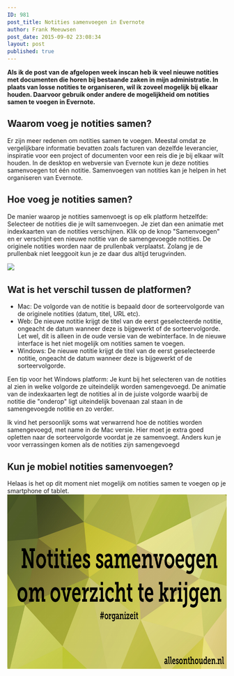 ```yaml
---
ID: 981
post_title: Notities samenvoegen in Evernote
author: Frank Meeuwsen
post_date: 2015-09-02 23:08:34
layout: post
published: true
---
```

<strong>Als ik de post van de afgelopen week inscan heb ik veel nieuwe notities met documenten die horen bij bestaande zaken in mijn administratie. In plaats van losse notities te organiseren, wil ik zoveel mogelijk bij elkaar houden. Daarvoor gebruik onder andere de mogelijkheid om notities samen te voegen in Evernote.</strong>
<!--more-->
<h2 id="waaromvoegjenotitiessamen">Waarom voeg je notities samen?</h2>
Er zijn meer redenen om notities samen te voegen. Meestal omdat ze vergelijkbare informatie bevatten zoals facturen van dezelfde leverancier, inspiratie voor een project of documenten voor een reis die je bij elkaar wilt houden. In de desktop en webversie van Evernote kun je deze notities samenvoegen tot één notitie. Samenvoegen van notities kan je helpen in het organiseren van Evernote.
<h2 id="hoevoegjenotitiessamen">Hoe voeg je notities samen?</h2>
De manier waarop je notities samenvoegt is op elk platform hetzelfde: Selecteer de notities die je wilt samenvoegen. Je ziet dan een animatie met indexkaarten van de notities verschijnen. Klik op de knop "Samenvoegen" en er verschijnt een nieuwe notitie van de samengevoegde notities. De originele notities worden naar de prullenbak verplaatst. Zolang je de prullenbak niet leeggooit kun je ze daar dus altijd terugvinden.

![](http://cdn.allesonthouden.nl/images/SamenvoegenNotities.png "")

<h2 id="watishetverschiltussendeplatformen">Wat is het verschil tussen de platformen?</h2>
<ul>
	<li>Mac: De volgorde van de notitie is bepaald door de sorteervolgorde van de originele notities (datum, titel, URL etc).</li>
	<li>Web: De nieuwe notitie krijgt de titel van de eerst geselecteerde notitie, ongeacht de datum wanneer deze is bijgewerkt of de sorteervolgorde. Let wel, dit is alleen in de oude versie van de webinterface. In de nieuwe interface is het niet mogelijk om notities samen te voegen.</li>
	<li>Windows: De nieuwe notitie krijgt de titel van de eerst geselecteerde notitie, ongeacht de datum wanneer deze is bijgewerkt of de sorteervolgorde.</li>
</ul>
Een tip voor het Windows platform: Je kunt bij het selecteren van de notities al zien in welke volgorde ze uiteindelijk worden samengevoegd. De animatie van de indexkaarten legt de notities al in de juiste volgorde waarbij de notitie die "onderop" ligt uiteindelijk bovenaan zal staan in de samengevoegde notitie en zo verder.

Ik vind het persoonlijk soms wat verwarrend hoe de notities worden samengevoegd, met name in de Mac versie. Hier moet je extra goed opletten naar de sorteervolgorde voordat je ze samenvoegt. Anders kun je voor verrassingen komen als de notities zijn samengevoegd
<h2 id="kunjemobielnotitiessamenvoegen">Kun je mobiel notities samenvoegen?</h2>
Helaas is het op dit moment niet mogelijk om notities samen te voegen op je smartphone of tablet.

<img class="alignnone size-full wp-image-985 invisible" src="/images/2015/09/banner_SamenvoegenNotities.png" alt="banner_SamenvoegenNotities" width="800" height="400" />
